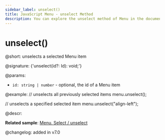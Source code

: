 ```yaml
---
sidebar_label: unselect()
title: JavaScript Menu - unselect Method 
description: You can explore the unselect method of Menu in the documentation of the DHTMLX JavaScript UI library. Browse developer guides and API reference, try out code examples and live demos, and download a free 30-day evaluation version of DHTMLX Suite.
---
```


# unselect()

@short: unselects a selected Menu item

@signature: {'unselect(id?: Id): void;'}

@params:
- `id: string | number` - optional, the id of a Menu item

@example:
// unselects all previously selected items
menu.unselect();
 
// unselects a specified selected item
menu.unselect("align-left");

@descr:

**Related sample**: [Menu. Select / unselect](https://snippet.dhtmlx.com/9qqah8ex)

@changelog:
added in v7.0

[comment]: # (@related: menu/work_with_menu.md#selectingunselectinganitem)

[comment]: # (@relatedapi: menu/api/menu_select_method.md menu/api/menu_isselected_method.md menu/api/menu_getselected_method.md)
